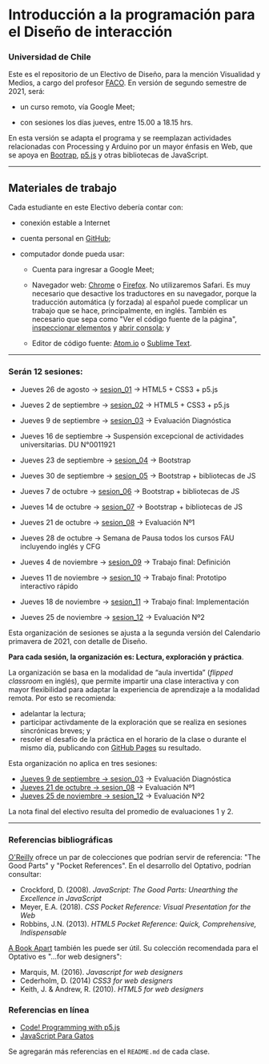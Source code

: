 # Introducción a la programación para el Diseño de interacción

### Universidad de Chile

Este es el repositorio de un Electivo de Diseño, para la mención Visualidad y Medios, a cargo del profesor [FACO](https://faco.cl/profesor/). En versión de segundo semestre de 2021, será: 

- un curso remoto, vía Google Meet;

- con sesiones los días jueves, entre 15.00 a 18.15 hrs. 

En esta versión se adapta el programa y se reemplazan actividades relacionadas con Processing y Arduino por un mayor énfasis en Web, que se apoya en [Bootrap](https://getbootstrap.com/), [p5.js](https://p5js.org/es) y otras bibliotecas de JavaScript.

- - - - - - - - - -

## Materiales de trabajo

Cada estudiante en este Electivo debería contar con:

- conexión estable a Internet

- cuenta personal en [GitHub](https://github.com/join);

- computador donde pueda usar:

  - Cuenta para ingresar a Google Meet;

  - Navegador web: [Chrome](https://www.google.com/intl/es-419/chrome/) o [Firefox](https://www.mozilla.org/es-CL/firefox/new/). No utilizaremos Safari. Es muy necesario que desactive los traductores en su navegador, porque la traducción automática (y forzada) al español puede complicar un trabajo que se hace, principalmente, en inglés. También es necesario que sepa como "Ver el código fuente de la página", [inspeccionar elementos](https://support.hostinger.es/es/articles/2333029-como-inspeccionar-los-elementos-del-sitio-web) y [abrir consola](https://transferwise.com/es/help/articles/2954851/como-abrir-la-consola-de-tu-navegador); y

  - Editor de código fuente: [Atom.io](https://atom.io/) o [Sublime Text](https://www.sublimetext.com/).

- - - - - - - - -

### Serán 12 sesiones:

- Jueves 26 de agosto → [sesion_01](https://github.com/profesorfaco/interaccion/tree/main/sesion_01) → HTML5 + CSS3 + p5.js

- Jueves 2 de septiembre → [sesion_02](https://github.com/profesorfaco/interaccion/tree/main/sesion_02) → HTML5 + CSS3 + p5.js

- Jueves 9 de septiembre → [sesion_03](https://github.com/profesorfaco/interaccion/tree/main/sesion_03) → Evaluación Diagnóstica

- Jueves 16 de septiembre → Suspensión excepcional de actividades universitarias. DU N°0011921

- Jueves 23 de septiembre → [sesion_04](https://github.com/profesorfaco/interaccion/tree/main/sesion_04) → Bootstrap

- Jueves 30 de septiembre → [sesion_05](https://github.com/profesorfaco/interaccion/tree/main/sesion_05) → Bootstrap + bibliotecas de JS 

- Jueves 7 de octubre → [sesion_06](https://github.com/profesorfaco/interaccion/tree/main/sesion_06) →  Bootstrap + bibliotecas de JS

- Jueves 14 de octubre → [sesion_07](https://github.com/profesorfaco/interaccion/tree/main/sesion_07) → Bootstrap + bibliotecas de JS

- Jueves 21 de octubre → [sesion_08](https://github.com/profesorfaco/interaccion/tree/main/sesion_08) → Evaluación Nº1

- Jueves 28 de octubre → Semana de Pausa todos los cursos FAU incluyendo inglés y CFG

- Jueves 4 de noviembre → [sesion_09](https://github.com/profesorfaco/interaccion/tree/main/sesion_09) → Trabajo final: Definición

- Jueves 11 de noviembre → [sesion_10](https://github.com/profesorfaco/interaccion/tree/main/sesion_10) → Trabajo final: Prototipo interactivo rápido 

- Jueves 18 de noviembre → [sesion_11](https://github.com/profesorfaco/interaccion/tree/main/sesion_11) → Trabajo final: Implementación 

- Jueves 25 de noviembre → [sesion_12](https://github.com/profesorfaco/interaccion/tree/main/sesion_12) → Evaluación Nº2   

Esta organización de sesiones se ajusta a la segunda versión del Calendario primavera de 2021, con detalle de Diseño. 

**Para cada sesión, la organización es: Lectura, exploración y práctica**. 

La organización se basa en la modalidad de “aula invertida” (*flipped classroom* en inglés), que permite impartir una clase interactiva y con mayor flexibilidad para adaptar la experiencia de aprendizaje a la modalidad remota. Por esto se recomienda:

- adelantar la lectura; 
- participar activdamente de la exploración que se realiza en sesiones sincrónicas breves; y 
- resoler el desafío de la práctica en el horario de la clase o durante el mismo día, publicando con [GitHub Pages](https://docs.github.com/es/github/working-with-github-pages/configuring-a-publishing-source-for-your-github-pages-site) su resultado.

Esta organización no aplica en tres sesiones:

- [Jueves 9 de septiembre → sesion_03](https://github.com/profesorfaco/interaccion/tree/main/sesion_03) → Evaluación Diagnóstica
- [Jueves 21 de octubre → sesion_08](https://github.com/profesorfaco/interaccion/tree/main/sesion_08) → Evaluación Nº1
- [Jueves 25 de noviembre → sesion_12](hhttps://github.com/profesorfaco/interaccion/tree/main/sesion_12) → Evaluación Nº2

La nota final del electivo resulta del promedio de evaluaciones 1 y 2.

- - - - - - - 

### Referencias bibliográficas

[O'Reilly](http://shop.oreilly.com/) ofrece un par de colecciones que podrían servir de referencia: "The Good Parts" y "Pocket References". En el desarrollo del Optativo, podrían consultar: 

- Crockford, D. (2008). *JavaScript: The Good Parts: Unearthing the Excellence in JavaScript*
- Meyer, E.A. (2018). *CSS Pocket Reference: Visual Presentation for the Web*
- Robbins, J.N. (2013). *HTML5 Pocket Reference: Quick, Comprehensive, Indispensable*

[A Book Apart](https://abookapart.com/) también les puede ser útil. Su colección recomendada para el Optativo es "…for web designers":

- Marquis, M. (2016). *Javascript for web designers*
- Cederholm, D. (2014) *CSS3 for web designers*
- Keith, J. & Andrew, R. (2010). *HTML5 for web designers*

### Referencias en línea

- [Code! Programming with p5.js](https://youtube.com/playlist?list=PLRqwX-V7Uu6Zy51Q-x9tMWIv9cueOFTFA)
- [JavaScript Para Gatos](https://jsparagatos.com/)

Se agregarán más referencias en el `README.md` de cada clase.
